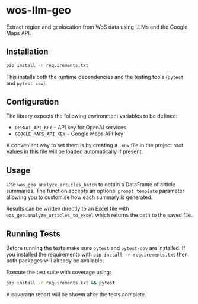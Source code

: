 # wos-llm-geo

Extract region and geolocation from WoS data using LLMs and the Google Maps API.

## Installation

```bash
pip install -r requirements.txt
```

This installs both the runtime dependencies and the testing tools (`pytest` and `pytest-cov`).

## Configuration

The library expects the following environment variables to be defined:

- `OPENAI_API_KEY` – API key for OpenAI services
- `GOOGLE_MAPS_API_KEY` – Google Maps API key

A convenient way to set them is by creating a `.env` file in the project root. Values
in this file will be loaded automatically if present.

## Usage

Use `wos_geo.analyze_articles_batch` to obtain a DataFrame of article
summaries. The function accepts an optional `prompt_template` parameter
allowing you to customise how each summary is generated.

Results can be written directly to an Excel file with
`wos_geo.analyze_articles_to_excel` which returns the path to the saved file.

## Running Tests

Before running the tests make sure `pytest` and `pytest-cov` are installed. If you
installed the requirements with `pip install -r requirements.txt` then both
packages will already be available.

Execute the test suite with coverage using:

```bash
pip install -r requirements.txt && pytest
```

A coverage report will be shown after the tests complete.

